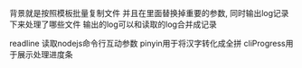 背景就是按照模板批量复制文件
并且在里面替换掉重要的参数,
同时输出log记录下来处理了哪些文件
输出的log可以和读取的log合并成记录

readline 读取nodejs命令行互动参数
pinyin用于将汉字转化成全拼
cliProgress用于展示处理进度条